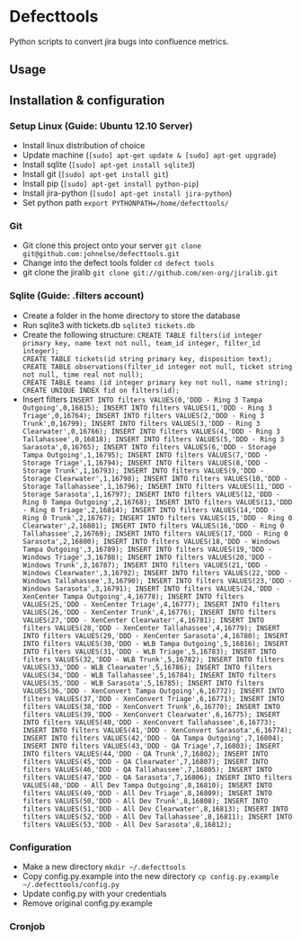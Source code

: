 # Defecttools                                                                                                                                                                                                                      Python scripts to convert jira bugs into confluence metrics.   

## Usage

                                                                                                                                                                                                                                                                                                                                                                                                     ## Installation & configuration  

### Setup Linux (Guide: Ubuntu 12.10 Server)                                                                                                                                                                                                                                                                                                                                                                                                                                                  - Install linux distribution of choice
- Update machine (`[sudo] apt-get update & [sudo] apt-get upgrade`)                                                                                                                     - Install sqlite (`[sudo] apt-get install sqlite3`) 
- Install git (`[sudo] apt-get install git`)                                                                  - Install pip (`[sudo] apt-get install python-pip`)                                                           - Install jira-python (`[sudo] apt-get install jira-python`)
- Set python path `export PYTHONPATH=/home/defecttools/`

### Git

- Git clone this project onto your server `git clone git@github.com:johnelse/defecttools.git`
- Change into the defect tools folder `cd defect tools`
- git clone the jiralib `git clone git://github.com/xen-org/jiralib.git`

### Sqlite (Guide: .filters account)

- Create a folder in the home directory to store the database
- Run sqlite3 with tickets.db `sqlite3 tickets.db`
- Create the following structure:
`CREATE TABLE filters(id integer primary key, name text not null, team_id integer, filter_id integer);                                                                                                        CREATE TABLE tickets(id string primary key, disposition text);                            CREATE TABLE observations(filter_id integer not null, ticket string not null, time real not null);                                                  CREATE TABLE teams (id integer primary key not null, name string);                             CREATE UNIQUE INDEX fid on filters(id);`
- Insert filters
`INSERT INTO filters VALUES(0,'DDD - Ring 3 Tampa Outgoing',0,16815);
INSERT INTO filters VALUES(1,'DDD - Ring 3 Triage',0,16764);
INSERT INTO filters VALUES(2,'DDD - Ring 3 Trunk',0,16799);
INSERT INTO filters VALUES(3,'DDD - Ring 3 Clearwater',0,16766);
INSERT INTO filters VALUES(4,'DDD - Ring 3 Tallahassee',0,16818);
INSERT INTO filters VALUES(5,'DDD - Ring 3 Sarasota',0,16765);
INSERT INTO filters VALUES(6,'DDD - Storage Tampa Outgoing',1,16795);
INSERT INTO filters VALUES(7,'DDD - Storage Triage',1,16794);
INSERT INTO filters VALUES(8,'DDD - Storage Trunk',1,16793);
INSERT INTO filters VALUES(9,'DDD - Storage Clearwater',1,16798);
INSERT INTO filters VALUES(10,'DDD - Storage Tallahassee',1,16796);
INSERT INTO filters VALUES(11,'DDD - Storage Sarasota',1,16797);
INSERT INTO filters VALUES(12,'DDD - Ring 0 Tampa Outgoing',2,16768);
INSERT INTO filters VALUES(13,'DDD - Ring 0 Triage',2,16814);
INSERT INTO filters VALUES(14,'DDD - Ring 0 Trunk',2,16767);
INSERT INTO filters VALUES(15,'DDD - Ring 0 Clearwater',2,16801);
INSERT INTO filters VALUES(16,'DDD - Ring 0 Tallahassee',2,16769);
INSERT INTO filters VALUES(17,'DDD - Ring 0 Sarasota',2,16800);
INSERT INTO filters VALUES(18,'DDD - Windows Tampa Outgoing',3,16789);
INSERT INTO filters VALUES(19,'DDD - Windows Triage',3,16788);
INSERT INTO filters VALUES(20,'DDD - Windows Trunk',3,16787);
INSERT INTO filters VALUES(21,'DDD - Windows Clearwater',3,16792);
INSERT INTO filters VALUES(22,'DDD - Windows Tallahassee',3,16790);
INSERT INTO filters VALUES(23,'DDD - Windows Sarasota',3,16791);
INSERT INTO filters VALUES(24,'DDD - XenCenter Tampa Outgoing',4,16778);
INSERT INTO filters VALUES(25,'DDD - XenCenter Triage',4,16777);
INSERT INTO filters VALUES(26,'DDD - XenCenter Trunk',4,16776);
INSERT INTO filters VALUES(27,'DDD - XenCenter Clearwater',4,16781);
INSERT INTO filters VALUES(28,'DDD - XenCenter Tallahassee',4,16779);
INSERT INTO filters VALUES(29,'DDD - XenCenter Sarasota',4,16780);
INSERT INTO filters VALUES(30,'DDD - WLB Tampa Outgoing',5,16816);
INSERT INTO filters VALUES(31,'DDD - WLB Triage',5,16783);
INSERT INTO filters VALUES(32,'DDD - WLB Trunk',5,16782);
INSERT INTO filters VALUES(33,'DDD - WLB Clearwater',5,16786);
INSERT INTO filters VALUES(34,'DDD - WLB Tallahassee',5,16784);
INSERT INTO filters VALUES(35,'DDD - WLB Sarasota',5,16785);
INSERT INTO filters VALUES(36,'DDD - XenConvert Tampa Outgoing',6,16772);
INSERT INTO filters VALUES(37,'DDD - XenConvert Triage',6,16771);
INSERT INTO filters VALUES(38,'DDD - XenConvert Trunk',6,16770);
INSERT INTO filters VALUES(39,'DDD - XenConvert Clearwater',6,16775);
INSERT INTO filters VALUES(40,'DDD - XenConvert Tallahassee',6,16773);
INSERT INTO filters VALUES(41,'DDD - XenConvert Sarasota',6,16774);
INSERT INTO filters VALUES(42,'DDD - QA Tampa Outgoing',7,16804);
INSERT INTO filters VALUES(43,'DDD - QA Triage',7,16803);
INSERT INTO filters VALUES(44,'DDD - QA Trunk',7,16802);
INSERT INTO filters VALUES(45,'DDD - QA Clearwater',7,16807);
INSERT INTO filters VALUES(46,'DDD - QA Tallahassee',7,16805);
INSERT INTO filters VALUES(47,'DDD - QA Sarasota',7,16806);
INSERT INTO filters VALUES(48,'DDD - All Dev Tampa Outgoing',8,16810);
INSERT INTO filters VALUES(49,'DDD - All Dev Triage',8,16809);
INSERT INTO filters VALUES(50,'DDD - All Dev Trunk',8,16808);
INSERT INTO filters VALUES(51,'DDD - All Dev Clearwater',8,16813);
INSERT INTO filters VALUES(52,'DDD - All Dev Tallahassee',8,16811);
INSERT INTO filters VALUES(53,'DDD - All Dev Sarasota',8,16812);`

### Configuration

- Make a new directory `mkdir ~/.defecttools`
- Copy config.py.example into the new directory `cp config.py.example ~/.defecttools/config.py`
- Update config.py with your credentials
- Remove original config.py.example

### Cronjob









